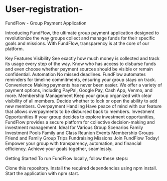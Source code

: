 # User-registration-
FundFlow - Group Payment Application


Introducing FundFlow, the ultimate group payment application designed to revolutionize the way groups collect and manage funds for their specific goals and missions. With FundFlow, transparency is at the core of our platform.

Key Features
Visibility
See exactly how much money is collected and track its usage every step of the way.
Know who has access to disburse funds and even choose whether payment sources should be visible or remain confidential.
Automation
No missed deadlines. FundFlow automates reminders for timeline commitments, ensuring your group stays on track.
Convenience
Making payments has never been easier. We offer a variety of payment options, including PayPal, Google Pay, Cash App, Venmo, and more.
Membership Management
Keep your group organized with clear visibility of all members.
Decide whether to lock or open the ability to add new members.
Overpayment Handling
Have peace of mind with our feature that allows overpayments to be disbursed back to members.
Investment Opportunities
If your group decides to explore investment opportunities, FundFlow provides a secure platform for collective decision-making and investment management.
Ideal for Various Group Scenarios
Family Investment Pools
Family and Class Reunion Events
Membership Groups
Friend and Family Group Trips
Fundraising Missions
Join FundFlow Today!
Empower your group with transparency, automation, and financial efficiency. Achieve your goals together, seamlessly.

Getting Started
To run FundFlow locally, follow these steps:

Clone this repository.
Install the required dependencies using npm install.
Start the application with npm start.
